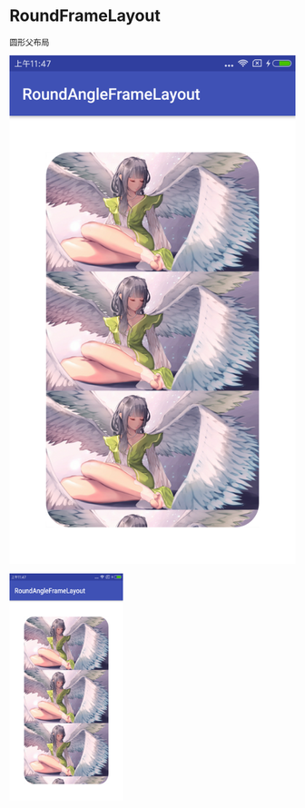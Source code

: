 # RoundFrameLayout
圆形父布局

![](https://github.com/EyreGe/RoundFrameLayout/blob/master/app/src/main/res/drawable/xiaoguo.png) 

<img src="https://github.com/EyreGe/RoundFrameLayout/blob/master/app/src/main/res/drawable/xiaoguo.png" width="200" height="400" alt="效果图"/>
